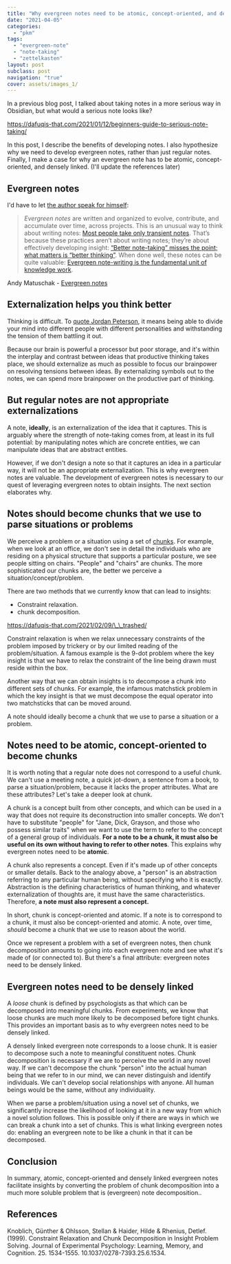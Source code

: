 ```yaml
---
title: "Why evergreen notes need to be atomic, concept-oriented, and densely linked?"
date: "2021-04-05"
categories:
  - "pkm"
tags:
  - "evergreen-note"
  - "note-taking"
  - "zettelkasten"
layout: post
subclass: post
navigation: "true"
cover: assets/images_1/
---
```


In a previous blog post, I talked about taking notes in a more serious way in Obsidian, but what would a serious note looks like?

https://dafuqis-that.com/2021/01/12/beginners-guide-to-serious-note-taking/

In this post, I describe the benefits of developing notes. I also hypothesize why we need to develop evergreen notes, rather than just regular notes. Finally, I make a case for why an evergreen note has to be atomic, concept-oriented, and densely linked. (I'll update the references later)

## Evergreen notes

I'd have to let [the author speak for himself](https://publish.obsidian.md/andymatuschak/Evergreen+notes):

> _Evergreen notes_ are written and organized to evolve, contribute, and accumulate over time, across projects. This is an unusual way to think about writing notes: [Most people take only transient notes](https://publish.obsidian.md/andymatuschak/Most+people+take+only+transient+notes). That’s because these practices aren’t about writing notes; they’re about effectively developing insight: [“Better note-taking” misses the point; what matters is “better thinking”](https://publish.obsidian.md/andymatuschak/%E2%80%9CBetter+note-taking%E2%80%9D+misses+the+point%3B+what+matters+is+%E2%80%9Cbetter+thinking%E2%80%9D). When done well, these notes can be quite valuable: [Evergreen note-writing is the fundamental unit of knowledge work](https://publish.obsidian.md/andymatuschak/Evergreen+note-writing+as+fundamental+unit+of+knowledge+work).

Andy Matuschak - [Evergreen notes](https://publish.obsidian.md/andymatuschak/Evergreen+notes)

## Externalization helps you think better

Thinking is difficult. To [quote Jordan Peterson](https://www.facebook.com/drjordanpeterson/photos/a.540348442695962/3259485157448930/?type=3), it means being able to divide your mind into different people with different personalities and withstanding the tension of them battling it out.

Because our brain is powerful a processor but poor storage, and it's within the interplay and contrast between ideas that productive thinking takes place, we should externalize as much as possible to focus our brainpower on resolving tensions between ideas. By externalizing symbols out to the notes, we can spend more brainpower on the productive part of thinking.

## But regular notes are not appropriate externalizations

A note, **ideally**, is an externalization of the idea that it captures. This is arguably where the strength of note-taking comes from, at least in its full potential: by manipulating notes which are concrete entities, we can manipulate ideas that are abstract entities.

However, if we don't design a note so that it captures an idea in a particular way, it will not be an appropriate externalization. This is why evergreen notes are valuable. The development of evergreen notes is necessary to our quest of leveraging evergreen notes to obtain insights. The next section elaborates why.

## Notes should become chunks that we use to parse situations or problems

We perceive a problem or a situation using a set of [chunks](https://en.wikipedia.org/wiki/Chunking_(psychology)). For example, when we look at an office, we don't see in detail the individuals who are residing on a physical structure that supports a particular posture, we see people sitting on chairs. "People" and "chairs" are chunks. The more sophisticated our chunks are, the better we perceive a situation/concept/problem.

There are two methods that we currently know that can lead to insights:

- Constraint relaxation.
- chunk decomposition.

https://dafuqis-that.com/2021/02/09/\_\_trashed/

Constraint relaxation is when we relax unnecessary constraints of the problem imposed by trickery or by our limited reading of the problem/situation. A famous example is the 9-dot problem where the key insight is that we have to relax the constraint of the line being drawn must reside within the box.

Another way that we can obtain insights is to decompose a chunk into different sets of chunks. For example, the infamous matchstick problem in which the key insight is that we must decompose the equal operator into two matchsticks that can be moved around.

A note should ideally become a chunk that we use to parse a situation or a problem.

## Notes need to be atomic, concept-oriented to become chunks

It is worth noting that a regular note does not correspond to a useful chunk. We can't use a meeting note, a quick jot-down, a sentence from a book, to parse a situation/problem, because it lacks the proper attributes. What are these attributes? Let's take a deeper look at chunk.

A chunk is a concept built from other concepts, and which can be used in a way that does not require its deconstruction into smaller concepts. We don't have to substitute "people" for "Jane, Dick, Grayson, and those who possess similar traits" when we want to use the term to refer to the concept of a general group of individuals. **For a note to be a chunk, it must also be useful on its own without having to refer to other notes**. This explains why evergreen notes need to be **atomic**.

A chunk also represents a concept. Even if it's made up of other concepts or smaller details. Back to the analogy above, a "person" is an abstraction referring to any particular human being, without specifying who it is exactly. Abstraction is the defining characteristics of human thinking, and whatever externalization of thoughts are, it must have the same characteristics. Therefore, **a note must also represent a concept.**

In short, chunk is concept-oriented and atomic. If a note is to correspond to a chunk, it must also be concept-oriented and atomic. A note, over time, _should_ become a chunk that we use to reason about the world.

Once we represent a problem with a set of evergreen notes, then chunk decomposition amounts to going into each evergreen note and see what it's made of (or connected to). But there's a final attribute: evergreen notes need to be densely linked.

## Evergreen notes need to be densely linked

A _loose_ chunk is defined by psychologists as that which can be decomposed into meaningful chunks. From experiments, we know that loose chunks are much more likely to be decomposed before tight chunks. This provides an important basis as to why evergreen notes need to be densely linked.

A densely linked evergreen note corresponds to a loose chunk. It is easier to decompose such a note to meaningful constituent notes. Chunk decomposition is necessary if we are to perceive the world in any novel way. If we can't decompose the chunk "person" into the actual human being that we refer to in our mind, we can never distinguish and identify individuals. We can't develop social relationships with anyone. All human beings would be the same, without any individuality.

When we parse a problem/situation using a novel set of chunks, we significantly increase the likelihood of looking at it in a new way from which a novel solution follows. This is possible only if there are ways in which we can break a chunk into a set of chunks. This is what linking evergreen notes do: enabling an evergreen note to be like a chunk in that it can be decomposed.

## Conclusion

In summary, atomic, concept-oriented and densely linked evergreen notes facilitate insights by converting the problem of chunk decomposition into a much more soluble problem that is (evergreen) note decomposition..

## References

Knoblich, Günther & Ohlsson, Stellan & Haider, Hilde & Rhenius, Detlef. (1999). Constraint Relaxation and Chunk Decomposition in Insight Problem Solving. Journal of Experimental Psychology: Learning, Memory, and Cognition. 25. 1534-1555. 10.1037/0278-7393.25.6.1534.
